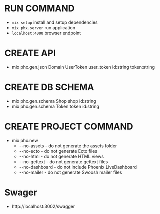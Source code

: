 # RUN COMMAND
  * `mix setup` install and setup dependencies
  *  `mix phx.server` run application
  *  `localhost:4000` browser endpoint

# CREATE API
  * mix phx.gen.json Domain UserToken user_token id:string token:string

# CREATE DB SCHEMA
  * mix phx.gen.schema Shop shop id:string
  * mix phx.gen.schema Token token id:string

# CREATE PROJECT COMMAND
 * mix phx.new 
    * --no-assets - do not generate the assets folder
    * --no-ecto - do not generate Ecto files
    * --no-html - do not generate HTML views
    * --no-gettext - do not generate gettext files
    * --no-dashboard - do not include Phoenix.LiveDashboard
    * --no-mailer - do not generate Swoosh mailer files

# Swager
 - http://localhost:3002/swagger
